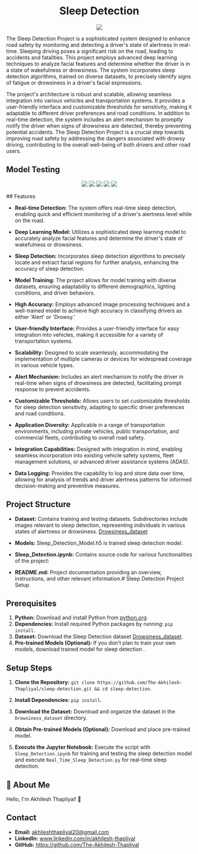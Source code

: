 
<h1 align="center">Sleep Detection</h1>



<p align="center">
<img src="http://drive.google.com/uc?export=view&id=1mVOSaMUpBxcKv_wRZcNLpraxfDfSu7RG">
</p>


The Sleep Detection Project is a sophisticated system designed to enhance road safety by monitoring and detecting a driver's state of alertness in real-time. Sleeping driving poses a significant risk on the road, leading to accidents and fatalities. This project employs advanced deep learning techniques to analyze facial features and determine whether the driver is in a state of wakefulness or drowsiness. The system incorporates sleep detection algorithms, trained on diverse datasets, to precisely identify signs of fatigue or drowsiness in a driver's facial expressions.

The project's architecture is robust and scalable, allowing seamless integration into various vehicles and transportation systems. It provides a user-friendly interface and customizable thresholds for sensitivity, making it adaptable to different driver preferences and road conditions. In addition to real-time detection, the system includes an alert mechanism to promptly notify the driver when signs of drowsiness are detected, thereby preventing potential accidents. The Sleep Detection Project is a crucial step towards improving road safety by addressing the dangers associated with drowsy driving, contributing to the overall well-being of both drivers and other road users.



## Model Testing

<p align="center">  

<img src="http://drive.google.com/uc?export=view&id=1U57mk9lzcbcQN-64umvGj8S6Flg7rZtY">

<img src="http://drive.google.com/uc?export=view&id=1VvkD2NEcNREDpRNBoXQK_YygdylegkyR">

<img src="http://drive.google.com/uc?export=view&id=1XL-rVclMXqhbwGs0AEO3YbaoV8AG-L8m">

<img src="http://drive.google.com/uc?export=view&id=16M9t6nUeCCoLkTtMV2cIRkcLpTLgpLNh">


<img src="http://drive.google.com/uc?export=view&id=14aRTkwKFl_aetf4cnu7MfJtsMbU_Zfkj">

</p>
## Features

- **Real-time Detection:** The system offers real-time sleep detection, enabling quick and efficient monitoring of a driver's alertness level while on the road.

- **Deep Learning Model:** Utilizes a sophisticated deep learning model to accurately analyze facial features and determine the driver's state of wakefulness or drowsiness.

- **Sleep Detection:** Incorporates sleep detection algorithms to precisely locate and extract facial regions for further analysis, enhancing the accuracy of sleep detection.

- **Model Training:** The project allows for model training with diverse datasets, ensuring adaptability to different demographics, lighting conditions, and driver behaviors.

- **High Accuracy:** Employs advanced image processing techniques and a well-trained model to achieve high accuracy in classifying drivers as either 'Alert' or 'Drowsy.'

- **User-friendly Interface:** Provides a user-friendly interface for easy integration into vehicles, making it accessible for a variety of transportation systems.

- **Scalability:** Designed to scale seamlessly, accommodating the implementation of multiple cameras or devices for widespread coverage in various vehicle types.

- **Alert Mechanism:** Includes an alert mechanism to notify the driver in real-time when signs of drowsiness are detected, facilitating prompt response to prevent accidents.

- **Customizable Thresholds:** Allows users to set customizable thresholds for sleep detection sensitivity, adapting to specific driver preferences and road conditions.

- **Application Diversity:** Applicable in a range of transportation environments, including private vehicles, public transportation, and commercial fleets, contributing to overall road safety.

- **Integration Capabilities:** Designed with integration in mind, enabling seamless incorporation into existing vehicle safety systems, fleet management solutions, or advanced driver assistance systems (ADAS).

- **Data Logging:** Provides the capability to log and store data over time, allowing for analysis of trends and driver alertness patterns for informed decision-making and preventive measures.
## Project Structure


- **Dataset:** Contains training and testing datasets. Subdirectories include images relevant to sleep detection, representing individuals in various states of alertness or drowsiness. [Drowsiness_dataset](https://www.kaggle.com/datasets/dheerajperumandla/drowsiness-dataset/)

- **Models:** Sleep_Detection_Model.h5 is trained sleep detection model.

- **Sleep_Detection.ipynb:** Contains source code for various functionalities of the project:

- **README.md:** Project documentation providing an overview, instructions, and other relevant information.# Sleep Detection Project Setup

## Prerequisites

1. **Python:** Download and install Python from [python.org](https://www.python.org/downloads/).
2. **Dependencies:** Install required Python packages by running: `pip install`.
3. **Dataset:** Download the Sleep Detection dataset [Drowsiness_dataset](https://www.kaggle.com/datasets/dheerajperumandla/drowsiness-dataset/).
4. **Pre-trained Models (Optional):** If you don't plan to train your own models, download trained model for sleep detection .

## Setup Steps

1. **Clone the Repository:** `git clone https://github.com/The-Akhilesh-Thapliyal/sleep-detection.git && cd sleep-detection`.

2. **Install Dependencies:** `pip install`.

3. **Download the Dataset:** Download and organize the dataset in the `Drowsiness_dataset` directory.

4. **Obtain Pre-trained Models (Optional):** Download and place pre-trained model.

5. **Execute the Jupyter Notebook:** Execute the script with `Sleep_Detection.ipynb` for training and testing the sleep detection model and execute `Real_Time_Sleep_Detection.py` for real-time sleep detection.



   
## 🚀 About Me
Hello, I'm Akhilesh Thapliyal! 👋

## Contact

- **Email:** akhileshthapliyal20@gmail.com
- **LinkedIn:** www.linkedin.com/in/akhilesh-thapliyal
- **GitHub:** https://github.com/The-Akhilesh-Thapliyal

